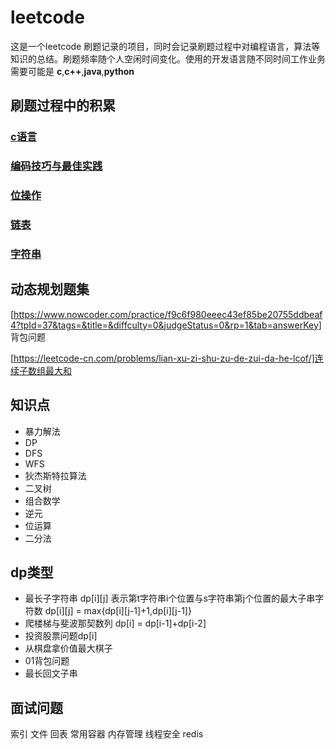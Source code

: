 # leetcode

这是一个leetcode 刷题记录的项目，同时会记录刷题过程中对编程语言，算法等知识的总结。刷题频率随个人空闲时间变化。使用的开发语言随不同时间工作业务需要可能是
__c__,__c++__,__java__,__python__

## 刷题过程中的积累

### [c语言](./总结/c.md)

### [编码技巧与最佳实践](./总结/code.md)

### [位操作](./总结/bitoperator.md)

### [链表](./总结/linklist.md)

### [字符串](./总结/string.md)

## 动态规划题集

[https://www.nowcoder.com/practice/f9c6f980eeec43ef85be20755ddbeaf4?tpId=37&tags=&title=&diffculty=0&judgeStatus=0&rp=1&tab=answerKey] 背包问题

[https://leetcode-cn.com/problems/lian-xu-zi-shu-zu-de-zui-da-he-lcof/]连续子数组最大和

## 知识点

- 暴力解法
- DP
- DFS
- WFS
- 狄杰斯特拉算法
- 二叉树
- 组合数学
- 逆元
- 位运算
- 二分法

## dp类型

- 最长子字符串 dp[i][j] 表示第t字符串i个位置与s字符串第j个位置的最大子串字符数 dp[i][j] = max{dp[i][j-1]+1,dp[i][j-1]}
- 爬楼梯与斐波那契数列 dp[i] = dp[i-1]+dp[i-2]
- 投资股票问题dp[i]
- 从棋盘拿价值最大棋子
- 01背包问题
- 最长回文子串

## 面试问题

索引
文件
回表
常用容器
内存管理
线程安全
redis
